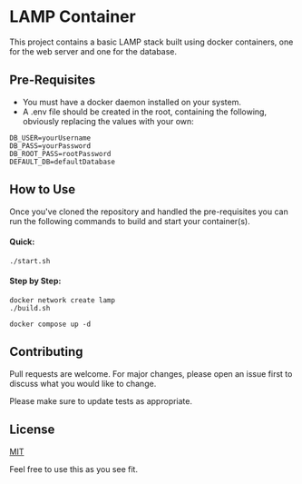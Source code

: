 
# LAMP Container

This project contains a basic LAMP stack built using docker containers, one for the web server and one for the database.

## Pre-Requisites

- You must have a docker daemon installed on your system.
- A .env file should be created in the root, containing the following, obviously replacing the values with your own:

```
DB_USER=yourUsername
DB_PASS=yourPassword
DB_ROOT_PASS=rootPassword
DEFAULT_DB=defaultDatabase
```

## How to Use

Once you've cloned the repository and handled the pre-requisites you can run the following commands to build and start your container(s).

#### Quick:
```
./start.sh
```

#### Step by Step:
```
docker network create lamp
./build.sh

docker compose up -d
```

## Contributing

Pull requests are welcome. For major changes, please open an issue first
to discuss what you would like to change.

Please make sure to update tests as appropriate.

## License

[MIT](https://choosealicense.com/licenses/mit/)

Feel free to use this as you see fit.
